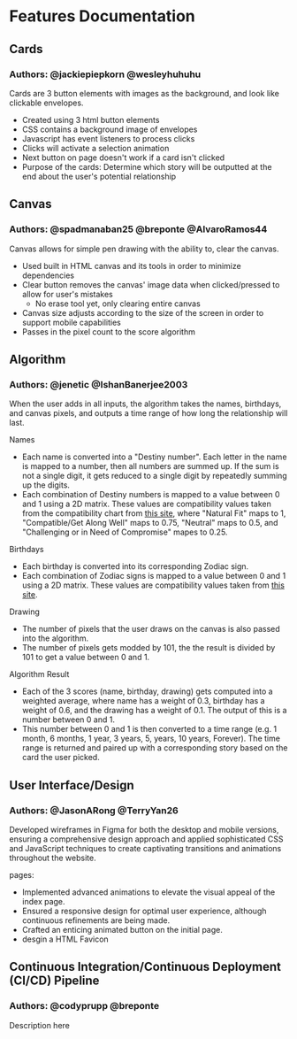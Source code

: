 # Features Documentation

## Cards
### Authors: @jackiepiepkorn @wesleyhuhuhu

Cards are 3 button elements with images as the background,
and look like clickable envelopes.
- Created using 3 html button elements
- CSS contains a background image of envelopes
- Javascript has event listeners to process clicks
- Clicks will activate a selection animation
- Next button on page doesn't work if a card isn't clicked
- Purpose of the cards: Determine which story will be outputted at the end about the user's potential relationship

## Canvas
### Authors: @spadmanaban25 @breponte @AlvaroRamos44

Canvas allows for simple pen drawing with the ability to,
clear the canvas.
- Used built in HTML canvas and its tools in order to minimize dependencies
- Clear button removes the canvas' image data when clicked/pressed to allow for user's mistakes
  - No erase tool yet, only clearing entire canvas
- Canvas size adjusts according to the size of the screen in order to support mobile capabilities
- Passes in the pixel count to the score algorithm

## Algorithm
### Authors: @jenetic @IshanBanerjee2003

When the user adds in all inputs, the algorithm takes the names, birthdays, and canvas pixels, and outputs a time range of how long the relationship will last.

Names
- Each name is converted into a "Destiny number". Each letter in the name is mapped to a number, then all numbers are summed up. If the sum is not a single digit, it gets reduced to a single digit by repeatedly summing up the digits.
- Each combination of Destiny numbers is mapped to a value between 0 and 1 using a 2D matrix. These values are compatibility values taken from the compatibility chart from [this site](https://www.lovetoknow.com/life/astrology/numerology-compatibility), where "Natural Fit" maps to 1, "Compatible/Get Along Well" maps to 0.75, "Neutral" maps to 0.5, and "Challenging or in Need of Compromise" mapes to 0.25.

Birthdays
- Each birthday is converted into its corresponding Zodiac sign.
- Each combination of Zodiac signs is mapped to a value between 0 and 1 using a 2D matrix. These values are compatibility values taken from [this site](https://www.zodiacsign.com/compatibility/). 

Drawing
- The number of pixels that the user draws on the canvas is also passed into the algorithm.
- The number of pixels gets modded by 101, the the result is divided by 101 to get a value between 0 and 1.

Algorithm Result
- Each of the 3 scores (name, birthday, drawing) gets computed into a weighted average, where name has a weight of 0.3, birthday has a weight of 0.6, and the drawing has a weight of 0.1. The output of this is a number between 0 and 1.
- This number between 0 and 1 is then converted to a time range (e.g. 1 month, 6 months, 1 year, 3 years, 5, years, 10 years, Forever). The time range is returned and paired up with a corresponding story based on the card the user picked.

## User Interface/Design
### Authors: @JasonARong @TerryYan26
Developed wireframes in Figma for both the desktop and mobile versions, ensuring a comprehensive design approach and applied sophisticated CSS and JavaScript techniques to create captivating transitions and animations throughout the website.


 pages:
- Implemented advanced animations to elevate the visual appeal of the index page.
- Ensured a responsive design for optimal user experience, although continuous refinements are being made.
- Crafted an enticing animated button on the initial page.
- desgin a HTML Favicon
## Continuous Integration/Continuous Deployment (CI/CD) Pipeline
### Authors: @codyprupp @breponte

Description here
